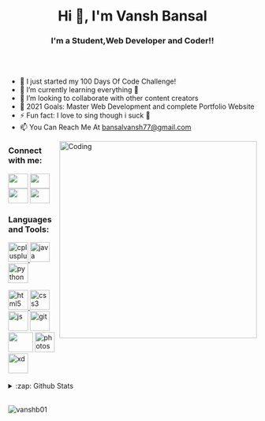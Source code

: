 <h1 align="center">Hi 👋, I'm Vansh Bansal</h1>
<h3 align="center">    I'm a Student,Web Developer and Coder!!</h3>

<br>
<br>

- 🔭 I just started my 100 Days Of Code Challenge!
- 🌱 I’m currently learning everything 🤣
- 👯 I’m looking to collaborate with other content creators
- 🥅 2021 Goals: Master Web Development and complete Portfolio Website
- ⚡ Fun fact: I love to sing though i suck 🤣
- 📫 You Can Reach Me At bansalvansh77@gmail.com
<img align="right" alt="Coding" width="400" SRC="https://i.pinimg.com/originals/88/e5/a4/88e5a4a52f0d7725c5e56364422b79fc.gif">

<h3 align="left">Connect with me:</h3>
<p align="left">
 <a href="https://twitter.com/VanshBa94730870" target="blank"><img align="center" src="https://cdn.jsdelivr.net/npm/simple-icons@3.0.1/icons/twitter.svg" alt="" height="30" width="40" /></a>
<a href="https://www.linkedin.com/in/vansh-bansal-58611b174/" target="blank"><img align="center" src="https://cdn.jsdelivr.net/npm/simple-icons@3.0.1/icons/linkedin.svg" alt="" height="30" width="40" /></a>
<a href="https://instagram.com/mr_bansal_vansh" target="blank"><img align="center" src="https://cdn.jsdelivr.net/npm/simple-icons@3.0.1/icons/instagram.svg" alt="" height="30" width="40" /></a>
<a href="https://www.youtube.com/channel/UCD-25kaU8-7j5vSOPoCz4Lw" target="blank"><img align="center" src="https://cdn.jsdelivr.net/npm/simple-icons@3.0.1/icons/youtube.svg" alt="" height="30" width="40" /></a>
</p>


<h3 align="left">Languages and Tools:</h3>

<p align="left">
<a href="https://www.w3schools.com/cpp/" target="_blank"> <img src="https://devicons.github.io/devicon/devicon.git/icons/cplusplus/cplusplus-original.svg" alt="cplusplus" width="40" height="40"/> </a> 
 <a href="https://www.w3schools.com/java/"><img src="https://upload.wikimedia.org/wikipedia/en/thumb/3/30/Java_programming_language_logo.svg/1200px-Java_programming_language_logo.svg.png" alt="java" width="40"height="40"/> </a>
 <a href="https://www.python.org" target="_blank"> <img src="https://devicons.github.io/devicon/devicon.git/icons/python/python-original.svg" alt="python" width="40" height="40"/> </a> </p>
 <a href="https://www.w3.org/html/" target="_blank"> <img src="https://devicons.github.io/devicon/devicon.git/icons/html5/html5-original-wordmark.svg" alt="html5" width="40" height="40"/> </a> 
 <a href="https://www.w3schools.com/css/" target="_blank"> <img src="https://devicons.github.io/devicon/devicon.git/icons/css3/css3-original-wordmark.svg" alt="css3" width="40" height="40"/> </a>
 <a href="https://www.w3schools.com/js/DEFAULT.asp" target="_blank"><img src="https://1000logos.net/wp-content/uploads/2020/09/JavaScript-Logo.png" alt="js" width="40" height="40"></a>
 <a href="https://git-scm.com/" target="_blank"> <img src="https://www.vectorlogo.zone/logos/git-scm/git-scm-icon.svg" alt="git" width="40" height="40"/> </a> 
   <img src="https://cdn.iconscout.com/icon/free/png-512/mysql-19-1174939.png" width="50" height="40">
 <a href="https://www.photoshop.com/en" target="_blank"> <img src="https://devicons.github.io/devicon/devicon.git/icons/photoshop/photoshop-plain.svg" alt="photoshop" width="40" height="40"/> </a> 
  <a href=" https://www.adobe.com/in/products/xd.html" target="_blank"><img src="https://upload.wikimedia.org/wikipedia/commons/thumb/c/c2/Adobe_XD_CC_icon.svg/1051px-Adobe_XD_CC_icon.svg.png"  alt="xd" width="40" height="40"></a>

  

<br />
<br />


<details>
  <summary>:zap: Github Stats</summary>
  <img align="left" alt="vansh's Github Stats" src="https://github-readme-stats.vercel.app/api?username=vanshb01&show_icons=true&locale=en" alt="vanshb01" />
  <img align="left" alt="vansh's Github Stats" src="https://github-readme-stats.vercel.app/api/top-langs?username=vanshb01&show_icons=true&locale=en&layout=compact" alt="vanshb01">

</details>
<br>
<p><img align="left" src="https://github-readme-stats.vercel.app/api/top-langs?username=vanshb01&show_icons=true&locale=en&layout=compact" alt="vanshb01" /></p>






